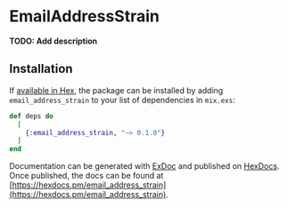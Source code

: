 # EmailAddressStrain

**TODO: Add description**

## Installation

If [available in Hex](https://hex.pm/docs/publish), the package can be installed
by adding `email_address_strain` to your list of dependencies in `mix.exs`:

```elixir
def deps do
  [
    {:email_address_strain, "~> 0.1.0"}
  ]
end
```

Documentation can be generated with [ExDoc](https://github.com/elixir-lang/ex_doc)
and published on [HexDocs](https://hexdocs.pm). Once published, the docs can
be found at [https://hexdocs.pm/email_address_strain](https://hexdocs.pm/email_address_strain).

